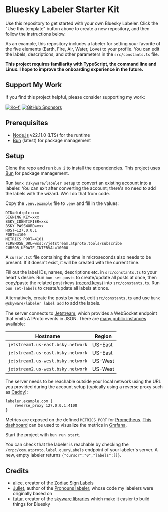 # Bluesky Labeler Starter Kit

Use this repository to get started with your own Bluesky Labeler. Click the "Use this template" button above to create a new repository, and then follow the instructions below.

As an example, this repository includes a labeler for setting your favorite of the five elements (Earth, Fire, Air, Water, Love) to your profile. You can edit the labels, descriptions, and other parameters in the `src/constants.ts` file.

**This project requires familiarity with TypeScript, the command line and Linux. I hope to improve the onboarding experience in the future.**

## Support My Work

If you find this project helpful, please consider supporting my work:

[![Ko-fi](https://img.shields.io/badge/Ko--fi-F16061?style=for-the-badge&logo=ko-fi&logocolor=white)](https://ko-fi.com/aliceisjustplaying)
[![GitHub Sponsors](https://img.shields.io/badge/sponsor-30363D?style=for-the-badge&logo=GitHub-Sponsors&logoColor=#white)](https://github.com/sponsors/aliceisjustplaying)

## Prerequisites

- [Node.js](https://nodejs.org/) v22.11.0 (LTS) for the runtime
- [Bun](https://bun.sh/) (latest) for package management

## Setup

Clone the repo and run `bun i` to install the dependencies. This project uses [Bun](https://bun.sh/) for package management.

Run `bunx @skyware/labeler setup` to convert an existing account into a labeler. You can exit after converting the account; there's no need to add the labels with the wizard. We'll do that from code.

Copy the `.env.example` file to `.env` and fill in the values:

```Dotenv
DID=did:plc:xxx
SIGNING_KEY=xxx
BSKY_IDENTIFIER=xxx
BSKY_PASSWORD=xxx
HOST=127.0.0.1
PORT=4100
METRICS_PORT=4101
FIREHOSE_URL=wss://jetstream.atproto.tools/subscribe
CURSOR_UPDATE_INTERVAL=10000
```

A `cursor.txt` file containing the time in microseconds also needs to be present. If it doesn't exist, it will be created with the current time.

Fill out the label IDs, names, descriptions etc. in `src/constants.ts` to your heart's desire. Run `bun set-posts` to create/update all posts at once, then copy/paste the related post rkeys ([record keys](https://atproto.com/specs/record-key)) into `src/constants.ts`. Run `bun set-labels` to create/update all labels at once.

Alternatively, create the posts by hand, edit `src/constants.ts` and use `bunx @skyware/labeler label add` to add the labels.

The server connects to [Jetstream](https://github.com/bluesky-social/jetstream), which provides a WebSocket endpoint that emits ATProto events in JSON. There are [many public instances](https://github.com/bluesky-social/jetstream/blob/main/README.md#public-instances) available:

| Hostname                          | Region  |
| --------------------------------- | ------- |
| `jetstream1.us-east.bsky.network` | US-East |
| `jetstream2.us-east.bsky.network` | US-East |
| `jetstream1.us-west.bsky.network` | US-West |
| `jetstream2.us-west.bsky.network` | US-West |

The server needs to be reachable outside your local network using the URL you provided during the account setup (typically using a reverse proxy such as [Caddy](https://caddyserver.com/)):

```Caddyfile
labeler.example.com {
	reverse_proxy 127.0.0.1:4100
}
```

Metrics are exposed on the defined `METRICS_PORT` for [Prometheus](https://prometheus.io/). [This dashboard](https://grafana.com/grafana/dashboards/11159-nodejs-application-dashboard/) can be used to visualize the metrics in [Grafana](https://grafana.com/grafana/).

Start the project with `bun run start`.

You can check that the labeler is reachable by checking the `/xrpc/com.atproto.label.queryLabels` endpoint of your labeler's server. A new, empty labeler returns `{"cursor":"0","labels":[]}`.

## Credits

- [alice](https://bsky.app/profile/did:plc:by3jhwdqgbtrcc7q4tkkv3cf), creator of the [Zodiac Sign Labels](https://github.com/aliceisjustplaying/zodiacsigns)
- [Juliet](https://bsky.app/profile/did:plc:b3pn34agqqchkaf75v7h43dk), author of the [Pronouns labeler](https://github.com/notjuliet/pronouns-bsky), whose code my labelers were originally based on
- [futur](https://bsky.app/profile/did:plc:uu5axsmbm2or2dngy4gwchec), creator of the [skyware libraries](https://skyware.js.org/) which make it easier to build things for Bluesky
